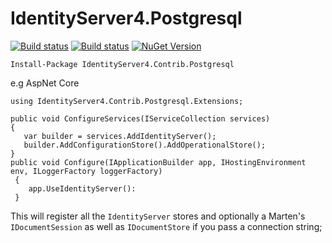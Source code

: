 # IdentityServer4.Postgresql

[![Build status](https://ci.appveyor.com/api/projects/status/vgeofxaqxkgf3ija?svg=true)](https://ci.appveyor.com/project/unusual-thoughts/identityserver4-postgresql)
[![Build status](https://travis-ci.org/unusual-thoughts/IdentityServer4.Postgresql.svg?branch=master)](https://travis-ci.org/unusual-thoughts/IdentityServer4.Postgresql)
[![NuGet Version](http://img.shields.io/nuget/v/IdentityServer4.Postgresql.svg?style=flat)](https://www.nuget.org/packages/IdentityServer4.Contrib.Postgresql/)

`Install-Package IdentityServer4.Contrib.Postgresql`

e.g AspNet Core
```
using IdentityServer4.Contrib.Postgresql.Extensions;

public void ConfigureServices(IServiceCollection services)
{
   var builder = services.AddIdentityServer();
   builder.AddConfigurationStore().AddOperationalStore();
}
public void Configure(IApplicationBuilder app, IHostingEnvironment env, ILoggerFactory loggerFactory)
 {
    app.UseIdentityServer():
 }
 ```
 This will register all the `IdentityServer` stores and optionally a Marten's `IDocumentSession` as well as `IDocumentStore` if you pass a connection string;
 
